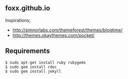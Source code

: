 ## foxx.github.io

Inspirations;

* http://simnorlabs.com/themeforest/themes/blogtime/
* http://themes.okaythemes.com/pocket/

## Requirements

```
$ sudo apt-get install ruby rubygems
$ sudo gem install rdoc
$ sudo gem install jekyll

```

